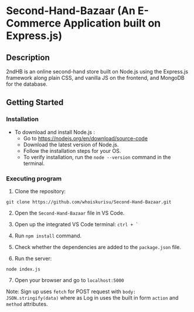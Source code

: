 # Second-Hand-Bazaar (An E-Commerce Application built on Express.js)

## Description

2ndHB is an online second-hand store built on Node.js using the Express.js framework along plain CSS, and vanilla JS on the frontend, and MongoDB for the database.

## Getting Started

### Installation

* To download and install Node.js :
   - Go to https://nodejs.org/en/download/source-code
   - Download the latest version of Node.js.
   - Follow the installation steps for your OS.
   - To verify installation, run the ```node --version``` command in the terminal.

### Executing program

1. Clone the repository:
```
git clone https://github.com/whoiskurisu/Second-Hand-Bazaar.git
```
2. Open the ```Second-Hand-Bazaar``` file in VS Code.

3. Open up the integrated VS Code terminal: ``` ctrl + ` ```

4. Run ```npm install``` command.

5. Check whether the dependencies are added to the ```package.json``` file.

6. Run the server:
```
node index.js
```
7. Open your browser and go to ```localhost:5000```

Note: Sign up uses ```fetch``` for POST request with ```body: JSON.stringify(data)```
      where as Log in uses the built in form ```action``` and ```method``` attributes.